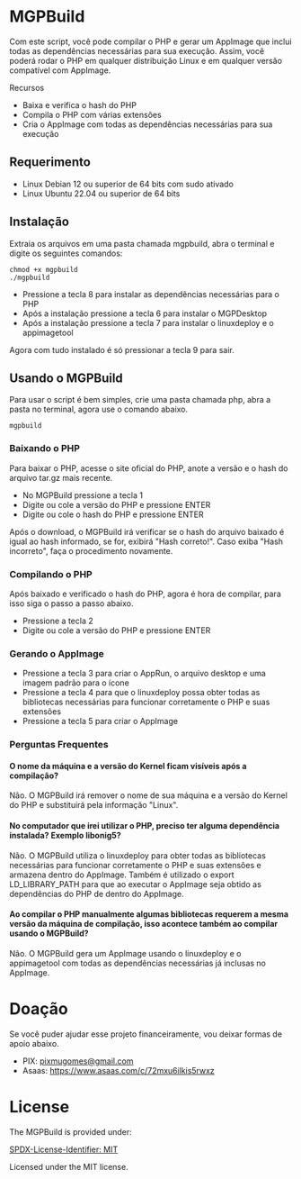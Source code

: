 # MGPBuild

Com este script, você pode compilar o PHP e gerar um AppImage que inclui todas as dependências necessárias para sua execução. Assim, você poderá rodar o PHP em qualquer distribuição Linux e em qualquer versão compatível com AppImage.

Recursos

- Baixa e verifica o hash do PHP
- Compila o PHP com várias extensões
- Cria o AppImage com todas as dependências necessárias para sua execução

## Requerimento

- Linux Debian 12 ou superior de 64 bits com sudo ativado
- Linux Ubuntu 22.04 ou superior de 64 bits

## Instalação

Extraia os arquivos em uma pasta chamada mgpbuild, abra o terminal e digite os seguintes comandos:

```
chmod +x mgpbuild
./mgpbuild
```

- Pressione a tecla 8 para instalar as dependências necessárias para o PHP
- Após a instalação pressione a tecla 6 para instalar o MGPDesktop
- Após a instalação pressione a tecla 7 para instalar o linuxdeploy e o appimagetool

Agora com tudo instalado é só pressionar a tecla 9 para sair.

## Usando o MGPBuild

Para usar o script é bem simples, crie uma pasta chamada php, abra a pasta no terminal, agora use o comando abaixo.

```
mgpbuild
```

### Baixando o PHP

Para baixar o PHP, acesse o site oficial do PHP, anote a versão e o hash do arquivo tar.gz mais recente.

- No MGPBuild pressione a tecla 1
- Digite ou cole a versão do PHP e pressione ENTER
- Digite ou cole o hash do PHP e pressione ENTER

Após o download, o MGPBuild irá verificar se o hash do arquivo baixado é igual ao hash informado, se for, exibirá "Hash correto!". Caso exiba "Hash incorreto", faça o procedimento novamente.

### Compilando o PHP

Após baixado e verificado o hash do PHP, agora é hora de compilar, para isso siga o passo a passo abaixo.

- Pressione a tecla 2
- Digite ou cole a versão do PHP e pressione ENTER

### Gerando o AppImage

- Pressione a tecla 3 para criar o AppRun, o arquivo desktop e uma imagem padrão para o ícone
- Pressione a tecla 4 para que o linuxdeploy possa obter todas as bibliotecas necessárias para funcionar corretamente o PHP e suas extensões
- Pressione a tecla 5 para criar o AppImage

### Perguntas Frequentes

#### O nome da máquina e a versão do Kernel ficam visíveis após a compilação?

Não. O MGPBuild irá remover o nome de sua máquina e a versão do Kernel do PHP e substituirá pela informação "Linux".

#### No computador que irei utilizar o PHP, preciso ter alguma dependência instalada? Exemplo libonig5?

Não. O MGPBuild utiliza o linuxdeploy para obter todas as bibliotecas necessárias para funcionar corretamente o PHP e suas extensões e armazena dentro do AppImage. Também é utilizado o export LD_LIBRARY_PATH para que ao executar o AppImage seja obtido as dependências do PHP de dentro do AppImage.

#### Ao compilar o PHP manualmente algumas bibliotecas requerem a mesma versão da máquina de compilação, isso acontece também ao compilar usando o MGPBuild?

Não. O MGPBuild gera um AppImage usando o linuxdeploy e o appimagetool com todas as dependências necessárias já inclusas no AppImage.

# Doação

Se você puder ajudar esse projeto financeiramente, vou deixar formas de apoio abaixo.

 - PIX: pixmugomes@gmail.com
 - Asaas: https://www.asaas.com/c/72mxu6ilkis5rwxz

# License

The MGPBuild is provided under:

[SPDX-License-Identifier: MIT](https://spdx.org/licenses/MIT.html)

Licensed under the MIT license.

